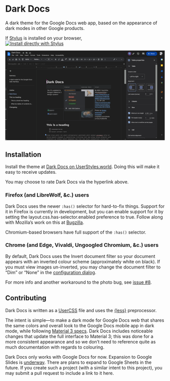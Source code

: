 # Dark Docs
A dark theme for the Google Docs web app, based on the appearance of dark modes in other Google products. 

If [Stylus](https://add0n.com/stylus.html) is installed on your browser,\
[![Install directly with Stylus](https://img.shields.io/badge/Install%20directly%20with-Stylus-238b8b.svg)](https://userstyles.world/api/style/2597.user.css)

![](https://raw.githubusercontent.com/winghongchan/dark-docs/main/Screenshot%202023-04-28%20at%2016-40-22%20Dark%20Docs.png)

## Installation

Install the theme at [Dark Docs on UserStyles.world](https://userstyles.world/style/2597/dark-docs). Doing this will make it easy to receive updates. 

You may choose to rate Dark Docs via the hyperlink above. 

### Firefox (and LibreWolf, &c.) users
Dark Docs uses the newer `:has()` selector for hard-to-fix things. Support for it in Firefox is currently in development, but you can enable support for it by setting the layout.css.has-selector.enabled preference to true. Follow along with Mozilla’s work on this at [Bugzilla](https://bugzilla.mozilla.org/show_bug.cgi?id=418039). 

Chromium-based browsers have full support of the `:has()` selector. 

### Chrome (and Edge, Vivaldi, Ungoogled Chromium, &c.) users
By default, Dark Docs uses the Invert document filter so your document appears with an inverted colour scheme (approximately white on black). If you must view images un-inverted, you may change the document filter to “Dim” or “None” in the [configuration dialog](https://github.com/openstyles/stylus/wiki/UserCSS#how-do-i-customize-usercss). 

For more info and another workaround to the photo bug, see [issue #8](https://github.com/winghongchan/dark-docs/issues/8). 

## Contributing

Dark Docs is written as a [UserCSS](https://github.com/openstyles/stylus/wiki/Writing-UserCSS) file and uses the [{less}](https://lesscss.org/) preprocessor. 

The intent is simple—to make a dark mode for Google Docs web that shares the same colors and overall look to the Google Docs mobile app in dark mode, while following [Material 3 specs](https://m3.material.io). Dark Docs includes noticeable changes that update the full interface to Material 3; this was done for a more consistent appearance and so we don’t need to reference quite as much documentation with regards to colouring. 

Dark Docs only works with Google Docs for now. Expansion to Google Slides is [underway](https://github.com/winghongchan/dark-docs/blob/main/shades-and-slides.user.css). There are plans to expand to Google Sheets in the future. If you create such a project (with a similar intent to this project), you may submit a pull request to include a link to it here. 
